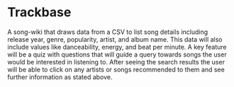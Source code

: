 # Trackbase
A song-wiki that draws data from a CSV to list song details including release year, genre, popularity, artist, and album name. This data will also include values like danceability, energy, and beat per minute. A key feature will be a quiz with questions that will guide a query towards songs the user would be interested in listening to. After seeing the search results the user will be able to click on any artists or songs recommended to them and see further information as stated above. 
